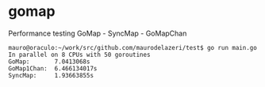 # gomap
Performance testing GoMap - SyncMap - GoMapChan

```
mauro@oraculo:~/work/src/github.com/maurodelazeri/test$ go run main.go 
In parallel on 8 CPUs with 50 goroutines
GoMap:       7.0413068s
GoMap1Chan:  6.466134017s
SyncMap:     1.93663855s
```
